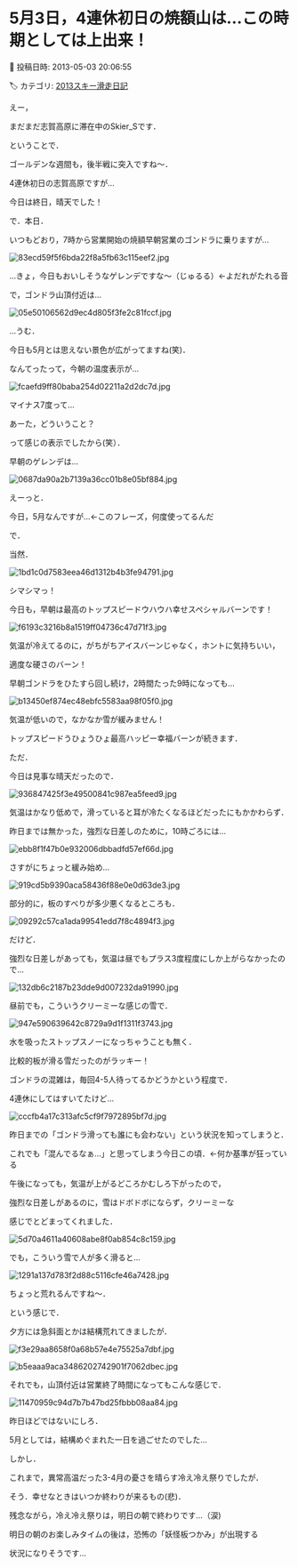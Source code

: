 # 5月3日，4連休初日の焼額山は…この時期としては上出来！

📅 投稿日時: 2013-05-03 20:06:55

🏷️ カテゴリ: [2013スキー滑走日記](c91dbe557f9a69230b1600e48622fdd61.md)

えー，


まだまだ志賀高原に滞在中のSkier_Sです．





ということで．


ゴールデンな週間も，後半戦に突入ですね～．


4連休初日の志賀高原ですが…


今日は終日，晴天でした！





で．本日．


いつもどおり，7時から営業開始の焼額早朝営業のゴンドラに乗りますが…




![83ecd59f5f6bda22f8a5fb63c115eef2.jpg](images/83ecd59f5f6bda22f8a5fb63c115eef2.jpg)




…きょ，今日もおいしそうなゲレンデですな～（じゅるる）←よだれがたれる音





で，ゴンドラ山頂付近は…




![05e50106562d9ec4d805f3fe2c81fccf.jpg](images/05e50106562d9ec4d805f3fe2c81fccf.jpg)




…うむ．


今日も5月とは思えない景色が広がってますね(笑)．





なんてったって，今朝の温度表示が…




![fcaefd9ff80baba254d02211a2d2dc7d.jpg](images/fcaefd9ff80baba254d02211a2d2dc7d.jpg)




マイナス7度って…


あーた，どういうこと？


って感じの表示でしたから(笑）．





早朝のゲレンデは…




![0687da90a2b7139a36cc01b8e05bf884.jpg](images/0687da90a2b7139a36cc01b8e05bf884.jpg)




えーっと．


今日，5月なんですが…←このフレーズ，何度使ってるんだ 


で．


当然．




![1bd1c0d7583eea46d1312b4b3fe94791.jpg](images/1bd1c0d7583eea46d1312b4b3fe94791.jpg)




シマシマっ！


今日も，早朝は最高のトップスピードウハウハ幸せスペシャルバーンです！




![f6193c3216b8a1519ff04736c47d71f3.jpg](images/f6193c3216b8a1519ff04736c47d71f3.jpg)




気温が冷えてるのに，がちがちアイスバーンじゃなく，ホントに気持ちいい，


適度な硬さのバーン！





早朝ゴンドラをひたすら回し続け，2時間たった9時になっても…




![b13450ef874ec48ebfc5583aa98f05f0.jpg](images/b13450ef874ec48ebfc5583aa98f05f0.jpg)




気温が低いので，なかなか雪が緩みません！


トップスピードうひょうひょ最高ハッピー幸福バーンが続きます．





ただ．


今日は見事な晴天だったので．




![936847425f3e49500841c987ea5feed9.jpg](images/936847425f3e49500841c987ea5feed9.jpg)




気温はかなり低めで，滑っていると耳が冷たくなるほどだったにもかかわらず．


昨日までは無かった，強烈な日差しのために，10時ごろには…




![ebb8f1f47b0e932006dbbadfd57ef66d.jpg](images/ebb8f1f47b0e932006dbbadfd57ef66d.jpg)




さすがにちょっと緩み始め…




![919cd5b9390aca58436f88e0e0d63de3.jpg](images/919cd5b9390aca58436f88e0e0d63de3.jpg)




部分的に，板のすべりが多少悪くなるところも．




![09292c57ca1ada99541edd7f8c4894f3.jpg](images/09292c57ca1ada99541edd7f8c4894f3.jpg)







だけど．


強烈な日差しがあっても，気温は昼でもプラス3度程度にしか上がらなかったので…




![132db6c2187b23dde9d007232da91990.jpg](images/132db6c2187b23dde9d007232da91990.jpg)




昼前でも，こういうクリーミーな感じの雪で．




![947e590639642c8729a9d1f1311f3743.jpg](images/947e590639642c8729a9d1f1311f3743.jpg)




水を吸ったストップスノーになっちゃうことも無く．


比較的板が滑る雪だったのがラッキー！





ゴンドラの混雑は，毎回4-5人待ってるかどうかという程度で．


4連休にしてはすいてたけど…




![cccfb4a17c313afc5cf9f7972895bf7d.jpg](images/cccfb4a17c313afc5cf9f7972895bf7d.jpg)




昨日までの「ゴンドラ滑っても誰にも会わない」という状況を知ってしまうと．


これでも「混んでるなぁ…」と思ってしまう今日この頃．←何か基準が狂っている





午後になっても，気温が上がるどころかむしろ下がったので，


強烈な日差しがあるのに，雪はドボドボにならず，クリーミーな


感じでとどまってくれました．




![5d70a4611a40608abe8f0ab854c8c159.jpg](images/5d70a4611a40608abe8f0ab854c8c159.jpg)




でも，こういう雪で人が多く滑ると…




![1291a137d783f2d88c5116cfe46a7428.jpg](images/1291a137d783f2d88c5116cfe46a7428.jpg)




ちょっと荒れるんですね～．


という感じで．


夕方には急斜面とかは結構荒れてきましたが．




![f3e29aa8658f0a68b57e4e75525a7dbf.jpg](images/f3e29aa8658f0a68b57e4e75525a7dbf.jpg)









![b5eaaa9aca3486202742901f7062dbec.jpg](images/b5eaaa9aca3486202742901f7062dbec.jpg)




それでも，山頂付近は営業終了時間になってもこんな感じで．




![11470959c94d7b7b47bd25fbbb08aa84.jpg](images/11470959c94d7b7b47bd25fbbb08aa84.jpg)




昨日ほどではないにしろ．


5月としては，結構めぐまれた一日を過ごせたのでした…





しかし．


これまで，異常高温だった3-4月の憂さを晴らす冷え冷え祭りでしたが．


そう．幸せなときはいつか終わりが来るもの(悲)．


残念ながら，冷え冷え祭りは，明日の朝で終わりです…（涙)


明日の朝のお楽しみタイムの後は，恐怖の「妖怪板つかみ」が出現する


状況になりそうです…
